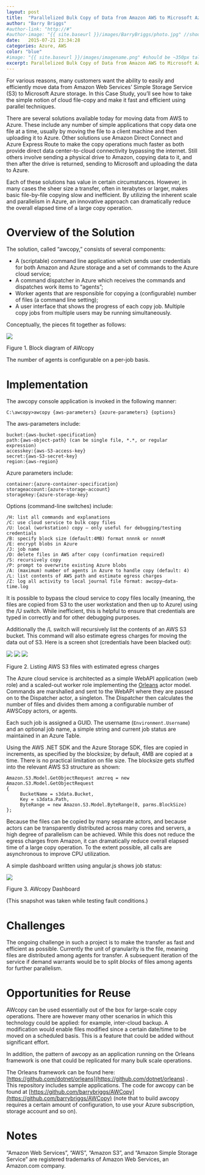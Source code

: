 ```yaml
---
layout: post
title:  "Parallelized Bulk Copy of Data from Amazon AWS to Microsoft Azure"
author: "Barry Briggs"
#author-link: "http://#"
#author-image: "{{ site.baseurl }}/images/BarryBriggs/photo.jpg" //should be square dimensions
date:   2015-07-21 23:34:28
categories: Azure, AWS
color: "blue"
#image: "{{ site.baseurl }}/images/imagename.png" #should be ~350px tall
excerpt: Parallelized Bulk Copy of Data from Amazon AWS to Microsoft Azure 
---
```


For various reasons, many customers want the ability to easily and efficiently move data from Amazon Web Services’ Simple Storage Service (S3) to Microsoft Azure storage. In this Case Study, you’ll see how to take the simple notion of cloud file-copy and make it fast and efficient using parallel techniques.

There are several solutions available today for moving data from AWS to Azure.  These include any number of simple applications that copy data one file at a time, usually by moving the file to a client machine and then uploading it to Azure. Other solutions use Amazon Direct Connect and Azure Express Route to make the copy operations much faster as both provide direct data center-to-cloud connectivity bypassing the internet. Still others involve sending a physical drive to Amazon, copying data to it, and then after the drive is returned, sending to Microsoft and uploading the data to Azure.

Each of these solutions has value in certain circumstances.  However, in many cases the sheer size a transfer, often in terabytes or larger, makes basic file-by-file copying slow and inefficient. By utilizing the inherent scale and parallelism in Azure, an innovative approach can dramatically reduce the overall elapsed time of a large copy operation.

# Overview of the Solution

The solution, called “awcopy,” consists of several components:

- A (scriptable) command line application which sends user credentials for both Amazon and Azure storage and  a set of commands to the Azure cloud service;
- A command dispatcher in Azure which receives the commands and dispatches work items to “agents”;
- Worker agents that are responsible for copying a (configurable) number of files (a command line setting);
- A user interface that shows the progress of each copy job. Multiple copy jobs from multiple users may be running simultaneously. 

Conceptually, the pieces fit together as follows:

![]({{site.baseurl}}/images/2015-07-21-Parallelized-Bulk-Copy-of-Data-From-Amazon-AWS-To-Azure_images/image001.png)

Figure 1. Block diagram of AWcopy

The number of agents is configurable on a per-job basis.

# Implementation

The awcopy console application is invoked in the following manner:

```
C:\awcopy>awcopy {aws-parameters} {azure-parameters} {options}
```

The aws-parameters include:

```
bucket:{aws-bucket-specification}
path:{aws-object-path} (can be single file, *.*, or regular expression) 
accesskey:{aws-S3-access-key}
secret:{aws-S3-secret-key}
region:{aws-region}
```

Azure parameters include:

```
container:{azure-container-specification}
storageaccount:{azure-storage-account}
storagekey:{azure-storage-key}
```

Options (command-line switches) include:

```
/H: list all commands and explanations
/C: use cloud service to bulk copy files
/U: local (workstation) copy – only useful for debugging/testing credentials
/B: specify block size (default:4MB) format nnnnk or nnnnM
/E: encrypt blobs in Azure
/J: job name
/D: delete files in AWS after copy (confirmation required)
/S: recursively copy
/P: prompt to overwrite existing Azure blobs
/A: (maximum) number of agents in Azure to handle copy (default: 4)
/L: list contents of AWS path and estimate egress charges
/Z: log all activity to local journal file format: awcopy—data-time.log
```

It is possible to bypass the cloud service to copy files locally (meaning, the files are copied from S3 to the user workstation and then up to Azure) using the /U switch. While inefficient, this is helpful to ensure that credentials are typed in correctly and for other debugging purposes.

Additionally the /L switch will recursively list the contents of an AWS S3 bucket. This command will also estimate egress charges for moving the data out of S3\. Here is a screen shot (credentials have been blacked out):

![]({{site.baseurl}}/images/2015-07-21-Parallelized-Bulk-Copy-of-Data-From-Amazon-AWS-To-Azure_images/image002.png)
![]({{site.baseurl}}/images/2015-07-21-Parallelized-Bulk-Copy-of-Data-From-Amazon-AWS-To-Azure_images/image003.png)
![]({{site.baseurl}}/images/2015-07-21-Parallelized-Bulk-Copy-of-Data-From-Amazon-AWS-To-Azure_images/image004.jpg)

Figure 2. Listing AWS S3 files with estimated egress charges

The Azure cloud service is architected as a simple WebAPI application (web role) and a scaled-out worker role implementing the [Orleans](https://github.com/dotnet/orleans) actor model. Commands are marshalled and sent to the WebAPI where they are passed on to the Dispatcher actor, a singleton. The Dispatcher then calculates the number of files and divides them among a configurable number of AWSCopy actors, or agents.

Each such job is assigned a GUID. The username (`Environment.Username`) and an optional job name, a simple string and current job status are maintained in an Azure Table.

Using the AWS .NET SDK and the Azure Storage SDK, files are copied in increments, as specified by the blocksize; by default, 4MB are copied at a time. There is no practical limitation on file size. The blocksize gets stuffed into the relevant AWS S3 structure as shown:

```
Amazon.S3.Model.GetObjectRequest amzreq = new Amazon.S3.Model.GetObjectRequest
{
     BucketName = s3data.Bucket,
     Key = s3data.Path,
     ByteRange = new Amazon.S3.Model.ByteRange(0, parms.BlockSize)
};
```

Because the files can be copied by many separate actors, and because actors can be transparently distributed across many cores and servers, a high degree of parallelism can be achieved. While this does not reduce the egress charges from Amazon, it can dramatically reduce overall elapsed time of a large copy operation. To the extent possible, all calls are asynchronous to improve CPU utilization.

A simple dashboard written using angular.js shows job status:

![]({{site.baseurl}}/images/2015-07-21-Parallelized-Bulk-Copy-of-Data-From-Amazon-AWS-To-Azure_images/image005.jpg)

Figure 3. AWcopy Dashboard

(This snapshot was taken while testing fault conditions.)

# Challenges

The ongoing challenge in such a project is to make the transfer as fast and efficient as possible. Currently the unit of granularity is the file, meaning files are distributed among agents for transfer. A subsequent iteration of the service if demand warrants would be to split _blocks_ of files among agents for further parallelism.

# Opportunities for Reuse

AWcopy can be used essentially out of the box for large-scale copy operations. There are however many other scenarios in which this technology could be applied: for example, inter-cloud backup. A modification would enable files modified since a certain date/time to be moved on a scheduled basis. This is a feature that could be added without significant effort.

In addition, the pattern of awcopy as an application running on the Orleans framework is one that could be replicated for many bulk scale operations.

The Orleans framework can be found here: [https://github.com/dotnet/orleans](https://github.com/dotnet/orleans) . This repository includes sample applications. The code for awcopy can be found at [https://github.com/barrybriggs/AWCopy](https://github.com/barrybriggs/AWCopy) (note that to build awcopy requires a certain amount of configuration, to use your Azure subscription, storage account and so on).

# Notes

“Amazon Web Services”, “AWS”, “Amazon S3”, and “Amazon Simple Storage Service” are registered trademarks of Amazon Web Services, an Amazon.com company.
